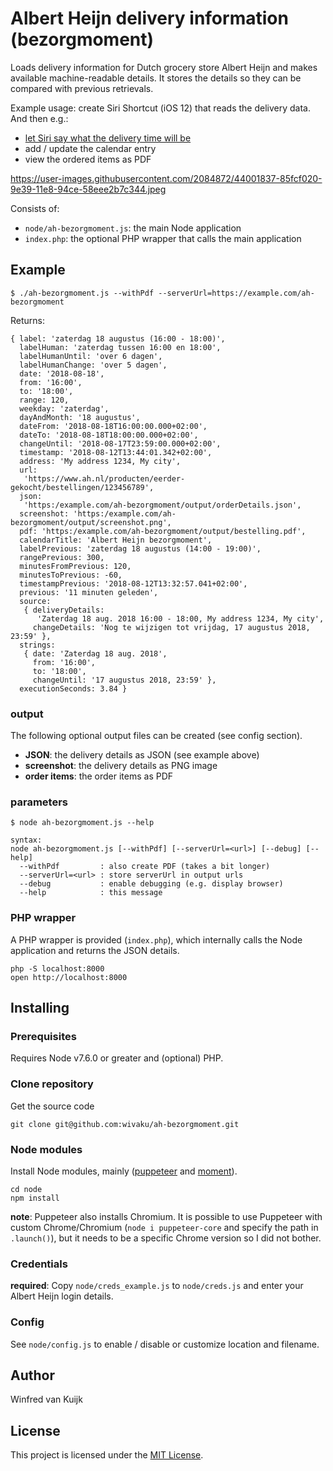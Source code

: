 # Albert Heijn delivery information (bezorgmoment)

Loads delivery information for Dutch grocery store Albert Heijn and makes available machine-readable details. It stores the details so they can be compared with previous retrievals.

Example usage: create Siri Shortcut (iOS 12) that reads the delivery data.
And then e.g.:
- [let Siri say what the delivery time will be](https://github.com/wivaku/ah-bezorgmoment/issues/1)
- add / update the calendar entry
- view the ordered items as PDF

https://user-images.githubusercontent.com/2084872/44001837-85fcf020-9e39-11e8-94ce-58eee2b7c344.jpeg

Consists of:
- `node/ah-bezorgmoment.js`: the main Node application
- `index.php`: the optional PHP wrapper that calls the main application

## Example
```
$ ./ah-bezorgmoment.js --withPdf --serverUrl=https://example.com/ah-bezorgmoment
```
Returns:
```
{ label: 'zaterdag 18 augustus (16:00 - 18:00)',
  labelHuman: 'zaterdag tussen 16:00 en 18:00',
  labelHumanUntil: 'over 6 dagen',
  labelHumanChange: 'over 5 dagen',
  date: '2018-08-18',
  from: '16:00',
  to: '18:00',
  range: 120,
  weekday: 'zaterdag',
  dayAndMonth: '18 augustus',
  dateFrom: '2018-08-18T16:00:00.000+02:00',
  dateTo: '2018-08-18T18:00:00.000+02:00',
  changeUntil: '2018-08-17T23:59:00.000+02:00',
  timestamp: '2018-08-12T13:44:01.342+02:00',
  address: 'My address 1234, My city',
  url:
   'https://www.ah.nl/producten/eerder-gekocht/bestellingen/123456789',
  json:
   'https:/example.com/ah-bezorgmoment/output/orderDetails.json',
  screenshot: 'https:/example.com/ah-bezorgmoment/output/screenshot.png',
  pdf: 'https:/example.com/ah-bezorgmoment/output/bestelling.pdf',
  calendarTitle: 'Albert Heijn bezorgmoment',
  labelPrevious: 'zaterdag 18 augustus (14:00 - 19:00)',
  rangePrevious: 300,
  minutesFromPrevious: 120,
  minutesToPrevious: -60,
  timestampPrevious: '2018-08-12T13:32:57.041+02:00',
  previous: '11 minuten geleden',
  source:
   { deliveryDetails:
      'Zaterdag 18 aug. 2018 16:00 - 18:00, My address 1234, My city',
     changeDetails: 'Nog te wijzigen tot vrijdag, 17 augustus 2018, 23:59' },
  strings:
   { date: 'Zaterdag 18 aug. 2018',
     from: '16:00',
     to: '18:00',
     changeUntil: '17 augustus 2018, 23:59' },
  executionSeconds: 3.84 }
  ```

### output

The following optional output files can be created (see config section).
- **JSON**: the delivery details as JSON (see example above)
- **screenshot**: the delivery details as PNG image
- **order items**: the order items as PDF

### parameters

```
$ node ah-bezorgmoment.js --help

syntax:
node ah-bezorgmoment.js [--withPdf] [--serverUrl=<url>] [--debug] [--help]
  --withPdf         : also create PDF (takes a bit longer)
  --serverUrl=<url> : store serverUrl in output urls
  --debug           : enable debugging (e.g. display browser)
  --help            : this message
```

### PHP wrapper

A PHP wrapper is provided (`index.php`), which internally calls the Node application and returns the JSON details.

```
php -S localhost:8000
open http://localhost:8000
```


## Installing

### Prerequisites

Requires Node v7.6.0 or greater and (optional) PHP.

### Clone repository

Get the source code
```
git clone git@github.com:wivaku/ah-bezorgmoment.git
```

### Node modules

Install Node modules, mainly ([puppeteer](https://github.com/GoogleChrome/puppeteer) and [moment](https://momentjs.com/)). 

```
cd node
npm install
```

**note**: Puppeteer also installs Chromium. It is possible to use Puppeteer with custom Chrome/Chromium (`node i puppeteer-core` and specify the path in `.launch()`), but it needs to be a specific Chrome version so I did not bother.

### Credentials

**required**: Copy `node/creds_example.js` to `node/creds.js` and enter your Albert Heijn login details.

### Config

See `node/config.js` to enable / disable or customize location and filename. 

## Author

Winfred van Kuijk

## License

This project is licensed under the [MIT License](LICENSE).